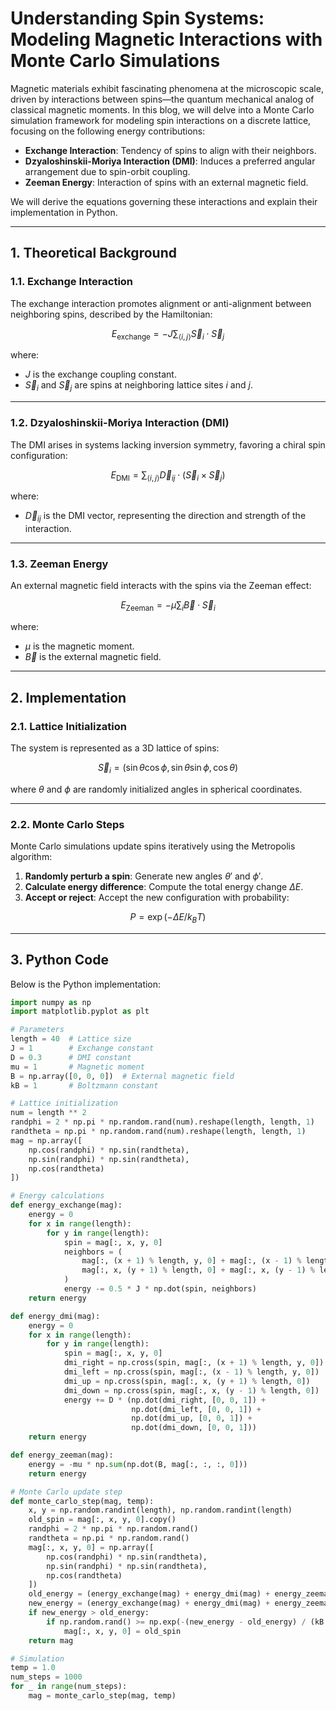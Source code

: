 # Understanding Spin Systems: Modeling Magnetic Interactions with Monte Carlo Simulations

Magnetic materials exhibit fascinating phenomena at the microscopic scale, driven by interactions between spins—the quantum mechanical analog of classical magnetic moments. In this blog, we will delve into a Monte Carlo simulation framework for modeling spin interactions on a discrete lattice, focusing on the following energy contributions:

- **Exchange Interaction**: Tendency of spins to align with their neighbors.
- **Dzyaloshinskii-Moriya Interaction (DMI)**: Induces a preferred angular arrangement due to spin-orbit coupling.
- **Zeeman Energy**: Interaction of spins with an external magnetic field.

We will derive the equations governing these interactions and explain their implementation in Python.

---

## 1. Theoretical Background

### 1.1. Exchange Interaction

The exchange interaction promotes alignment or anti-alignment between neighboring spins, described by the Hamiltonian:

$$
E_\text{exchange} = -J \sum_{\langle i, j \rangle} \vec{S}_i \cdot \vec{S}_j
$$

where:
- $J$ is the exchange coupling constant.
- $\vec{S}_i$ and $\vec{S}_j$ are spins at neighboring lattice sites $i$ and $j$.

---

### 1.2. Dzyaloshinskii-Moriya Interaction (DMI)

The DMI arises in systems lacking inversion symmetry, favoring a chiral spin configuration:

$$
E_\text{DMI} = \sum_{\langle i, j \rangle} \vec{D}_{ij} \cdot (\vec{S}_i \times \vec{S}_j)
$$

where:
- $\vec{D}_{ij}$ is the DMI vector, representing the direction and strength of the interaction.

---

### 1.3. Zeeman Energy

An external magnetic field interacts with the spins via the Zeeman effect:

$$
E_\text{Zeeman} = -\mu \sum_i \vec{B} \cdot \vec{S}_i
$$

where:
- $\mu$ is the magnetic moment.
- $\vec{B}$ is the external magnetic field.

---

## 2. Implementation

### 2.1. Lattice Initialization

The system is represented as a 3D lattice of spins:

$$
\vec{S}_i = (\sin \theta \cos \phi, \sin \theta \sin \phi, \cos \theta)
$$

where $\theta$ and $\phi$ are randomly initialized angles in spherical coordinates.

---

### 2.2. Monte Carlo Steps

Monte Carlo simulations update spins iteratively using the Metropolis algorithm:

1. **Randomly perturb a spin**: Generate new angles $\theta'$ and $\phi'$.
2. **Calculate energy difference**: Compute the total energy change $\Delta E$.
3. **Accept or reject**: Accept the new configuration with probability:

$$
P = \exp(-\Delta E / k_B T)
$$

---

## 3. Python Code

Below is the Python implementation:

```python
import numpy as np
import matplotlib.pyplot as plt

# Parameters
length = 40  # Lattice size
J = 1        # Exchange constant
D = 0.3      # DMI constant
mu = 1       # Magnetic moment
B = np.array([0, 0, 0])  # External magnetic field
kB = 1       # Boltzmann constant

# Lattice initialization
num = length ** 2
randphi = 2 * np.pi * np.random.rand(num).reshape(length, length, 1)
randtheta = np.pi * np.random.rand(num).reshape(length, length, 1)
mag = np.array([
    np.cos(randphi) * np.sin(randtheta),
    np.sin(randphi) * np.sin(randtheta),
    np.cos(randtheta)
])

# Energy calculations
def energy_exchange(mag):
    energy = 0
    for x in range(length):
        for y in range(length):
            spin = mag[:, x, y, 0]
            neighbors = (
                mag[:, (x + 1) % length, y, 0] + mag[:, (x - 1) % length, y, 0] +
                mag[:, x, (y + 1) % length, 0] + mag[:, x, (y - 1) % length, 0]
            )
            energy -= 0.5 * J * np.dot(spin, neighbors)
    return energy

def energy_dmi(mag):
    energy = 0
    for x in range(length):
        for y in range(length):
            spin = mag[:, x, y, 0]
            dmi_right = np.cross(spin, mag[:, (x + 1) % length, y, 0])
            dmi_left = np.cross(spin, mag[:, (x - 1) % length, y, 0])
            dmi_up = np.cross(spin, mag[:, x, (y + 1) % length, 0])
            dmi_down = np.cross(spin, mag[:, x, (y - 1) % length, 0])
            energy += D * (np.dot(dmi_right, [0, 0, 1]) +
                           np.dot(dmi_left, [0, 0, 1]) +
                           np.dot(dmi_up, [0, 0, 1]) +
                           np.dot(dmi_down, [0, 0, 1]))
    return energy

def energy_zeeman(mag):
    energy = -mu * np.sum(np.dot(B, mag[:, :, :, 0]))
    return energy

# Monte Carlo update step
def monte_carlo_step(mag, temp):
    x, y = np.random.randint(length), np.random.randint(length)
    old_spin = mag[:, x, y, 0].copy()
    randphi = 2 * np.pi * np.random.rand()
    randtheta = np.pi * np.random.rand()
    mag[:, x, y, 0] = np.array([
        np.cos(randphi) * np.sin(randtheta),
        np.sin(randphi) * np.sin(randtheta),
        np.cos(randtheta)
    ])
    old_energy = (energy_exchange(mag) + energy_dmi(mag) + energy_zeeman(mag))
    new_energy = (energy_exchange(mag) + energy_dmi(mag) + energy_zeeman(mag))
    if new_energy > old_energy:
        if np.random.rand() >= np.exp(-(new_energy - old_energy) / (kB * temp)):
            mag[:, x, y, 0] = old_spin
    return mag

# Simulation
temp = 1.0
num_steps = 1000
for _ in range(num_steps):
    mag = monte_carlo_step(mag, temp)
